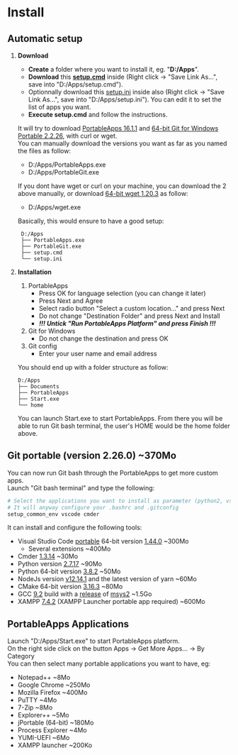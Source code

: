 # Install

## Automatic setup

1. **Download**

   - **Create** a folder where you want to install it, eg. "**D:/Apps**".
   - **Download** this [**setup.cmd**](https://raw.githubusercontent.com/nmarghetti/common_env/master/tools/setup.cmd) inside (Right click -> "Save Link As...", save into "D:/Apps/setup.cmd").
   - Optionnally download this [setup.ini](https://raw.githubusercontent.com/nmarghetti/common_env/master/tools/setup.ini) inside also (Right click -> "Save Link As...", save into "D:/Apps/setup.ini"). You can edit it to set the list of apps you want.
   - **Execute setup.cmd** and follow the instructions.

   It will try to download [PortableApps 16.1.1](https://portableapps.com/downloading/?a=PortableApps.comPlatform&s=s&d=pa&n=The%20PortableApps.com%20Platform&f=PortableApps.com_Platform_Setup_16.1.1.paf.exe) and [64-bit Git for Windows Portable 2.2.26](https://github.com/git-for-windows/git/releases/download/v2.26.0.windows.1/PortableGit-2.26.0-64-bit.7z.exe), with curl or wget.\
   You can manually download the versions you want as far as you named the files as follow:

   - D:/Apps/PortableApps.exe
   - D:/Apps/PortableGit.exe

   If you dont have wget or curl on your machine, you can download the 2 above manually, or download [64-bit wget 1.20.3](https://eternallybored.org/misc/wget/1.20.3/64/wget.exe) as follow:

   - D:/Apps/wget.exe

   Basically, this would ensure to have a good setup:

   ```text
    D:/Apps
    ├── PortableApps.exe
    ├── PortableGit.exe
    ├── setup.cmd
    └── setup.ini
   ```

1. **Installation**

   1. PortableApps
      - Press OK for language selection (you can change it later)
      - Press Next and Agree
      - Select radio button "Select a custom location..." and press Next
      - Do not change "Destination Folder" and press Next and Install
      - **_!!! Untick "Run PortableApps Platform" and press Finish !!!_**
   1. Git for Windows
      - Do not change the destination and press OK
   1. Git config
      - Enter your user name and email address

   You should end up with a folder structure as follow:

   ```text
   D:/Apps
   ├── Documents
   ├── PortableApps
   ├── Start.exe
   └── home
   ```

   You can launch Start.exe to start PortableApps. From there you will be able to run Git bash terminal, the user's HOME would be the home folder above.

## Git portable (version 2.26.0) ~370Mo

You can now run Git bash through the PortableApps to get more custom apps.\
Launch "Git bash terminal" and type the following:

```bash
# Select the applications you want to install as parameter (python2, vscode cmder, node, cpp, xampp or all if you want them all)
# It will anyway configure your .bashrc and .gitconfig
setup_common_env vscode cmder
```

It can install and configure the following tools:

- Visual Studio Code [portable](https://code.visualstudio.com/docs/editor/portable) 64-bit version [1.44.0](https://code.visualstudio.com/download) ~300Mo
  - Several extensions ~400Mo
- Cmder [1.3.14](https://cmder.net/) ~30Mo
- Python version [2.7.17](https://www.python.org/downloads/release/python-2717/) ~90Mo
- Python 64-bit version [3.8.2](https://www.python.org/downloads/release/python-382/) ~50Mo
- NodeJs version [v12.14.1](https://nodejs.org/dist/v12.14.1/) and the latest version of yarn ~60Mo
- CMake 64-bit version [3.16.3](https://github.com/Kitware/CMake/releases/download/v3.16.3/cmake-3.16.3-win64-x64.zip) ~80Mo
- GCC [9.2](https://gcc.gnu.org/onlinedocs/) build with a [release](http://repo.msys2.org/distrib/x86_64/) of [msys2](https://www.msys2.org/) ~1.5Go
- XAMPP [7.4.2](https://www.apachefriends.org/download.html) (XAMPP Launcher portable app required) ~600Mo

## PortableApps Applications

Launch "D:/Apps/Start.exe" to start PortableApps platform.\
On the right side click on the button Apps -> Get More Apps... -> By Category\
You can then select many portable applications you want to have, eg:

- Notepad++ ~8Mo
- Google Chrome ~250Mo
- Mozilla Firefox ~400Mo
- PuTTY ~4Mo
- 7-Zip ~8Mo
- Explorer++ ~5Mo
- jPortable (64-bit) ~180Mo
- Process Explorer ~4Mo
- YUMI-UEFI ~6Mo
- XAMPP launcher ~200Ko
